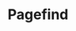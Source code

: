 ---
title: Pagefind
description: Pagefindは，クライアントサイドの処理だけで高速にサイト内を検索できるライブラリです．従来の検索システムと違って，検索専用のサーバーを用意しなくて良いため，メンテナンスが容易であるのはもちろん，コスト削減にもなります．
num: 12
siteUrl: https://pagefind.app
githubUrl: https://github.com/pagefind/pagefind
themeColor: white
icon: https://pagefind.app/meta/apple-touch-icon.png
---